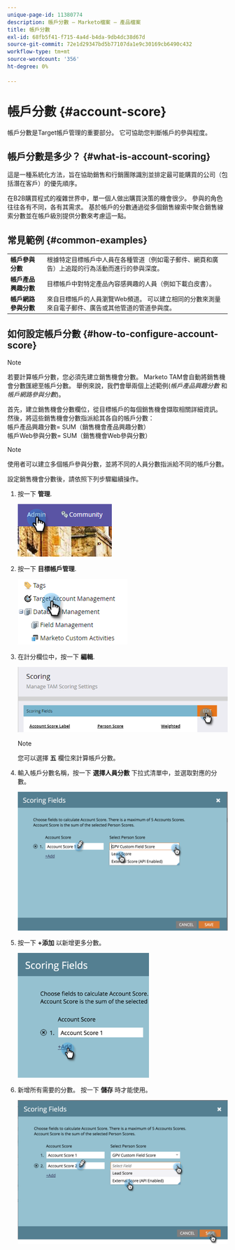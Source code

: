 ```yaml
---
unique-page-id: 11380774
description: 帳戶分數 — Marketo檔案 — 產品檔案
title: 帳戶分數
exl-id: 68fb5f41-f715-4a4d-b4da-9db4dc38d67d
source-git-commit: 72e1d29347bd5b77107da1e9c30169cb6490c432
workflow-type: tm+mt
source-wordcount: '356'
ht-degree: 0%

---
```


# 帳戶分數 {#account-score}

帳戶分數是Target帳戶管理的重要部分。 它可協助您判斷帳戶的參與程度。

## 帳戶分數是多少？ {#what-is-account-scoring}

這是一種系統化方法，旨在協助銷售和行銷團隊識別並排定最可能購買的公司（包括潛在客戶）的優先順序。

在B2B購買程式的複雜世界中，單一個人做出購買決策的機會很少。 參與的角色往往各有不同，各有其需求。 基於帳戶的分數通過從多個銷售線索中聚合銷售線索分數並在帳戶級別提供分數來考慮這一點。

## 常見範例 {#common-examples}

<table> 
 <tbody>
  <tr>
   <td><strong>帳戶參與分數</strong></td> 
   <td>根據特定目標帳戶中人員在各種管道（例如電子郵件、網頁和廣告）上追蹤的行為活動而進行的參與深度。</td>
  </tr>
  <tr>
   <td><strong>帳戶產品興趣分數</strong></td>
   <td>目標帳戶中對特定產品內容感興趣的人員（例如下載白皮書）。</td> 
  </tr>
  <tr>
   <td><strong>帳戶網路參與分數</strong></td>
   <td>來自目標帳戶的人員瀏覽Web頻道。 可以建立相同的分數來測量來自電子郵件、廣告或其他管道的管道參與度。</td> 
  </tr>
 </tbody>
</table>

## 如何設定帳戶分數 {#how-to-configure-account-score}

>[!NOTE]
>
>若要計算帳戶分數，您必須先建立銷售機會分數。 Marketo TAM會自動將銷售機會分數匯總至帳戶分數。 舉例來說，我們會舉兩個上述範例(_帳戶產品興趣分數_ 和 _帳戶網路參與分數_)。
>
>首先，建立銷售機會分數欄位，從目標帳戶的每個銷售機會擷取相關詳細資訊。\
>然後，將這些銷售機會分數指派給其各自的帳戶分數：\
>帳戶產品興趣分數= SUM（銷售機會產品興趣分數）\
>帳戶Web參與分數= SUM（銷售機會Web參與分數）

>[!NOTE]
>
>使用者可以建立多個帳戶參與分數，並將不同的人員分數指派給不同的帳戶分數。

設定銷售機會分數後，請依照下列步驟繼續操作。

1. 按一下 **管理**.

   ![](assets/one-1.png)

1. 按一下 **目標帳戶管理**.

   ![](assets/account-score-2.png)

1. 在計分欄位中，按一下 **編輯**.

   ![](assets/account-score-3.png)

   >[!NOTE]
   >
   >您可以選擇 **五** 欄位來計算帳戶分數。

1. 輸入帳戶分數名稱，按一下 **選擇人員分數** 下拉式清單中，並選取對應的分數。

   ![](assets/four.png)

1. 按一下 **+添加** 以新增更多分數。

   ![](assets/five.png)

1. 新增所有需要的分數。 按一下 **儲存** 時才能使用。

   ![](assets/six.png)
